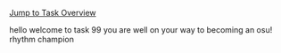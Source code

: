 [Jump to Task Overview](../../../../README.md)

hello welcome to task 99 you are well on your way to becoming an osu! rhythm champion
